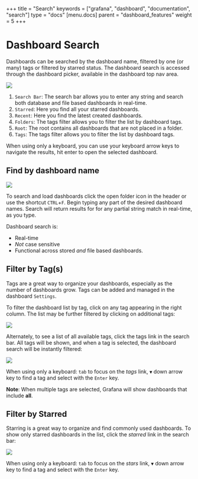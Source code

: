 +++
title = "Search"
keywords = ["grafana", "dashboard", "documentation", "search"]
type = "docs"
[menu.docs]
parent = "dashboard_features"
weight = 5
+++


# Dashboard Search

Dashboards can be searched by the dashboard name, filtered by one (or many) tags or filtered by starred status. The dashboard search is accessed through the dashboard picker, available in the dashboard top nav area.

<img class="no-shadow" src="/img/docs/v50/dashboard_search_annotated.png">

1. `Search Bar`: The search bar allows you to enter any string and search both database and file based dashboards in real-time.
2. `Starred`: Here you find all your starred dashboards.
3. `Recent`: Here you find the latest created dashboards.
4. `Folders`: The tags filter allows you to filter the list by dashboard tags.
5. `Root`: The root contains all dashboards that are not placed in a folder.
6. `Tags`: The tags filter allows you to filter the list by dashboard tags.

When using only a keyboard, you can use your keyboard arrow keys to navigate the results, hit enter to open the selected dashboard.

## Find by dashboard name

<img class="no-shadow" src="/img/docs/v2/dashboard_search_text.gif">

To search and load dashboards click the open folder icon in the header or use the shortcut `CTRL`+`F`. Begin typing any part of the desired dashboard names. Search will return results for for any partial string match in real-time, as you type.

Dashboard search is:
- Real-time
- *Not* case sensitive
- Functional across stored *and* file based dashboards.

## Filter by Tag(s)

Tags are a great way to organize your dashboards, especially as the number of dashboards grow. Tags can be added and managed in the dashboard `Settings`.

To filter the dashboard list by tag, click on any tag appearing in the right column. The list may be further filtered by clicking on additional tags:

<img class="no-shadow" src="/img/docs/v2/dashboard_search_tag_filtering.gif">

Alternately, to see a list of all available tags, click the tags link in the search bar. All tags will be shown, and when a tag is selected, the dashboard search will be instantly filtered:

<img class="no-shadow" src="/img/docs/v2/dashboard_search_tags_all_filtering.gif">

When using only a keyboard: `tab` to focus on the *tags* link, `▼` down arrow key to find a tag and select with the `Enter` key.

**Note**: When multiple tags are selected, Grafana will show dashboards that include **all**.


## Filter by Starred

Starring is a great way to organize and find commonly used dashboards. To show only starred dashboards in the list, click the *starred* link in the search bar:

<img class="no-shadow" src="/img/docs/v2/dashboard_search_starred_filtering.gif">

When using only a keyboard: `tab` to focus on the *stars* link, `▼` down arrow key to find a tag and select with the `Enter` key.

